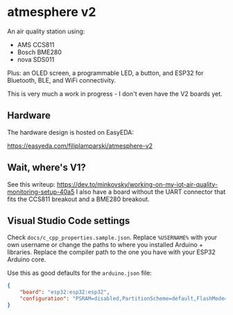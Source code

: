 # atmesphere v2

An air quality station using:

* AMS CCS811
* Bosch BME280
* nova SDS011

Plus: an OLED screen, a programmable LED, a button, and ESP32 for Bluetooth, BLE, and WiFi
connectivity.

This is very much a work in progress - I don't even have the V2 boards yet.

## Hardware

The hardware design is hosted on EasyEDA:

https://easyeda.com/filiplamparski/atmesphere-v2

## Wait, where's V1?

See this writeup: https://dev.to/minkovsky/working-on-my-iot-air-quality-monitoring-setup-40a5
I also have a board without the UART connector that fits the CCS811 breakout and a BME280 breakout.

## Visual Studio Code settings

Check `docs/c_cpp_properties.sample.json`. Replace `%USERNAME%` with your own username or change
the paths to where you installed Arduino + libraries. Replace the compiler path to the one you
have with your ESP32 Arduino core.

Use this as good defaults for the `arduino.json` file:

```json
{
    "board": "esp32:esp32:esp32",
    "configuration": "PSRAM=disabled,PartitionScheme=default,FlashMode=qio,FlashFreq=80,FlashSize=4M,UploadSpeed=921600,DebugLevel=none"
}
```